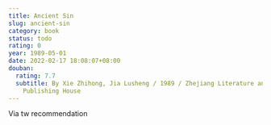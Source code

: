 ```yaml
---
title: Ancient Sin
slug: ancient-sin
category: book
status: todo
rating: 0
year: 1989-05-01
date: 2022-02-17 18:08:07+08:00
douban:
  rating: 7.7
  subtitle: By Xie Zhihong, Jia Lusheng / 1989 / Zhejiang Literature and Art
    Publishing House
---
```


Via tw recommendation
